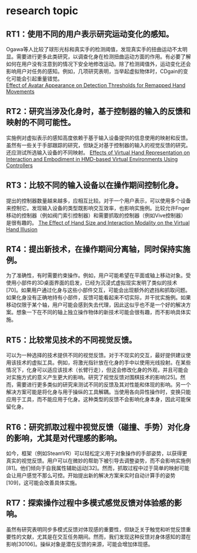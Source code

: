 # research topic

## RT1：使用不同的用户表示研究运动变化的感知。

Ogawa等人比较了球形光标和真实手的检测阈值，发现真实手的扭曲运动不太明显。需要进行更多此类研究，以调查化身在检测扭曲运动方面的作用。有必要了解如何在用户没有注意到的情况下安全地修改运动。除了检测阈值外，运动变化还会影响用户对任务的感知。例如，几项研究表明，当举起虚拟物体时，CDgain的变化可能会引起重量错觉。  
[Effect of Avatar Appearance on Detection Thresholds for Remapped Hand Movements](https://ieeexplore.ieee.org/abstract/document/8952604)



## RT2：研究当涉及化身时，基于控制器的输入的反馈和映射的不同可能性。

实施例对虚拟表示的感知高度依赖于基于输入设备提供的信息使用的映射和反馈。虽然有一些关于手部跟踪的研究，但缺乏对基于控制器的输入的视觉反馈的研究。还应测试所选输入设备的不同映射。
[Effects of Virtual Hand Representation on Interaction and Embodiment in HMD-based Virtual Environments Using Controllers](https://ieeexplore.ieee.org/abstract/document/9089442)



## RT3：比较不同的输入设备以在操作期间控制化身。

提出的控制器数量越来越多，应相互比较。对于一个用户表示，可以使用多个设备来控制它。发现输入设备的类型既影响交互效率，也影响实施例。比较允许Fnger移动的控制器（例如阀门索引控制器）和需要抓取的控制器（例如Vive控制器）是很有趣的。
[The Effect of Hand Size and Interaction Modality on the Virtual Hand Illusion](https://ieeexplore.ieee.org/abstract/document/8797787)



## RT4：提出新技术，在操作期间分离轴，同时保持实施例。

为了准确性，有时需要约束操作。例如，用户可能希望在平面或轴上移动对象。受使用小部件的3D桌面界面的启发，已经为沉浸式虚拟现实发明了类似的技术[70]。如果用户通过化身与这些小部件交互，可能会出现额外的遮挡和抓取问题。如果化身没有正确地持有小部件，反馈可能看起来不切实际，并干扰实施例。如果移动仅限于某个轴，用户可能会感到失去代理，因此这似乎也不是一个好的解决方案。想象一下在不同的轴上独立操作物体的新技术可能会很有趣，而不影响具体实施。



## RT5：比较常见技术的不同视觉反馈。

可以为一种选择的技术提供不同的视觉反馈。对于不现实的交互，最好提供建议使用该技术的虚拟工具。例如，将激光指针放在化身的手中以使用光线投射。在某些情况下，化身可以适应该技术（长臂行走），但这会修改化身的外观，并且可能会对实施方式的意义产生更大的影响。研究了视觉反馈对围棋技术的影响[25]。然而，需要进行更多类似的研究来测试不同的反馈及其对性能和体现的影响。另一个解决方案可能是将化身与用于操纵的工具解耦。当使用各向异性操作时，变换只能应用于工具，而不能应用于化身。这种类型的反馈不会影响化身本身，因此可能保留化身。

## RT6：研究抓取过程中视觉反馈（碰撞、手势）对化身的影响，尤其是对代理感的影响。

如今，框架（例如SteamVR）可以轻松定义用于对象操作的手部姿势，以获得更真实的视觉反馈。用户可以在微妙的帮助下被引导去调整姿势，而不会影响实施例[81]。他们倾向于自我属性辅助运动[32]。然而，抓取过程中过于简单的映射可能会让用户感觉不那么可控。开始提出新的解决方案来实时自动计算手的姿势[109]，这可能会改善具体实施。

## RT7：探索操作过程中多模式感觉反馈对体验感的影响。

虽然有研究表明同步多模式反馈对体现感的重要性，但缺乏关于触觉和听觉反馈重要性的文献，尤其是在交互任务期间。然而，我们发现这种反馈对身体感知的潜在影响[30106]。操纵对象是潜在反馈的来源，可能会增加体现感。
